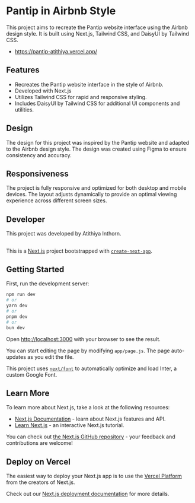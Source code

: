 # Pantip in Airbnb Style

This project aims to recreate the Pantip website interface using the Airbnb design style. It is built using Next.js, Tailwind CSS, and DaisyUI by Tailwind CSS.

- https://pantip-atithiya.vercel.app/

## Features

- Recreates the Pantip website interface in the style of Airbnb.
- Developed with Next.js
- Utilizes Tailwind CSS for rapid and responsive styling.
- Includes DaisyUI by Tailwind CSS for additional UI components and utilities.

## Design

The design for this project was inspired by the Pantip website and adapted to the Airbnb design style. The design was created using Figma to ensure consistency and accuracy.

## Responsiveness

The project is fully responsive and optimized for both desktop and mobile devices. The layout adjusts dynamically to provide an optimal viewing experience across different screen sizes.

## Developer

This project was developed by Atithiya Inthorn.

##

This is a [Next.js](https://nextjs.org/) project bootstrapped with [`create-next-app`](https://github.com/vercel/next.js/tree/canary/packages/create-next-app).

## Getting Started

First, run the development server:

```bash
npm run dev
# or
yarn dev
# or
pnpm dev
# or
bun dev
```

Open [http://localhost:3000](http://localhost:3000) with your browser to see the result.

You can start editing the page by modifying `app/page.js`. The page auto-updates as you edit the file.

This project uses [`next/font`](https://nextjs.org/docs/basic-features/font-optimization) to automatically optimize and load Inter, a custom Google Font.

## Learn More

To learn more about Next.js, take a look at the following resources:

- [Next.js Documentation](https://nextjs.org/docs) - learn about Next.js features and API.
- [Learn Next.js](https://nextjs.org/learn) - an interactive Next.js tutorial.

You can check out [the Next.js GitHub repository](https://github.com/vercel/next.js/) - your feedback and contributions are welcome!

## Deploy on Vercel

The easiest way to deploy your Next.js app is to use the [Vercel Platform](https://vercel.com/new?utm_medium=default-template&filter=next.js&utm_source=create-next-app&utm_campaign=create-next-app-readme) from the creators of Next.js.

Check out our [Next.js deployment documentation](https://nextjs.org/docs/deployment) for more details.
